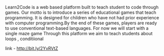 Learn2Code is a web based platform built to teach student to code through games.
Our motto is to introduce a series of educational games that teach programming. It is designed for children who have not had prior experience with computer programming.By the end of these games, players are ready to use conventional text-based languages. For now we will start with a single maze game
Through this platform we aim to teach students about loops , conditiional 


link - http://bit.ly/2YvRVtZ
